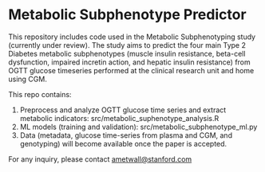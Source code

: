 # Metabolic Subphenotype Predictor

This repository includes code used in the Metabolic Subphenotyping study (currently under review). The study aims to predict the four main Type 2 Diabetes metabolic subphenotypes (muscle insulin resistance, beta-cell dysfunction, impaired incretin action, and hepatic insulin resistance) from OGTT glucose timeseries performed at the clinical research unit and home using CGM.


This repo contains:
1. Preprocess and analyze OGTT glucose time series and extract metabolic indicators: src/metabolic_suphenotype_analysis.R
2. ML models (training and validation): src/metabolic_subphenotype_ml.py
3. Data (metadata, glucose time-series from plasma and CGM, and genotyping) will become available once the paper is accepted. 

For any inquiry, please contact ametwall@stanford.com 


